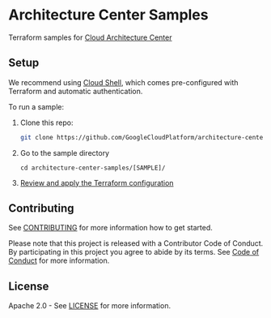 # Architecture Center Samples

Terraform samples for [Cloud Architecture Center](https://cloud.google.com/architecture/)

## Setup

We recommend using [Cloud
Shell](https://cloud.google.com/docs/terraform/install-configure-terraform#cloud-shell),
which comes pre-configured with Terraform and automatic authentication.

To run a sample:

 1. Clone this repo:

    ```bash
    git clone https://github.com/GoogleCloudPlatform/architecture-center-samples
    ```

 1. Go to the sample directory

    ```
    cd architecture-center-samples/[SAMPLE]/
    ```

 1. [Review and apply the Terraform configuration](https://cloud.google.com/docs/terraform/basic-commands#apply-the-changes)

## Contributing

See [CONTRIBUTING](CONTRIBUTING.md) for more information how to get started.

Please note that this project is released with a Contributor Code of Conduct. By participating in
this project you agree to abide by its terms. See [Code of Conduct](CODE_OF_CONDUCT.md) for more
information.

## License

Apache 2.0 - See [LICENSE](LICENSE) for more information.
